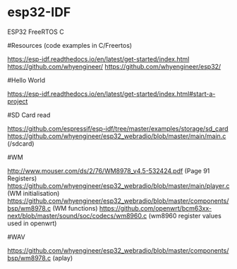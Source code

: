 # esp32-IDF
ESP32 FreeRTOS C


#Resources (code examples in C/Freertos)

https://esp-idf.readthedocs.io/en/latest/get-started/index.html
https://github.com/whyengineer/
https://github.com/whyengineer/esp32/

#Hello World

https://esp-idf.readthedocs.io/en/latest/get-started/index.html#start-a-project


#SD Card read

https://github.com/espressif/esp-idf/tree/master/examples/storage/sd_card
https://github.com/whyengineer/esp32_webradio/blob/master/main/main.c (/sdcard)

#WM

http://www.mouser.com/ds/2/76/WM8978_v4.5-532424.pdf (Page 91 Registers)
https://github.com/whyengineer/esp32_webradio/blob/master/main/player.c (WM initialisation)
https://github.com/whyengineer/esp32_webradio/blob/master/components/bsp/wm8978.c (WM functions)
https://github.com/openwrt/bcm63xx-next/blob/master/sound/soc/codecs/wm8960.c (wm8960 register values used in openwrt)


#WAV

https://github.com/whyengineer/esp32_webradio/blob/master/components/bsp/wm8978.c (aplay)
